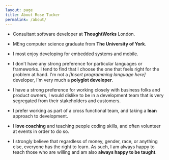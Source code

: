 ```yaml
---
layout: page
title: About Rose Tucker
permalink: /about/
---
```

- Consultant software developer at **ThoughtWorks** London.
- MEng computer science graduate from **The University of York**.

- I most enjoy developing for embedded systems and mobile.
- I don't have any strong preference for particular languages or frameworks. I tend to find that I choose the one that 
feels right for the problem at hand. I'm not a *\[Insert programming language here\]* developer, I'm very 
much a **polyglot developer**.
- I have a strong preference for working closely with business folks and product owners, I would dislike to be in a 
development team that is very segregated from their stakeholders and customers.
- I prefer working as part of a cross functional team, and taking a **lean** approach to development.

- I **love coaching** and teaching people coding skills, and often volunteer at events in order to do so.
- I strongly believe that regardless of money, gender, race, or anything else, everyone has the right to learn. As 
such, I am always happy to teach those who are willing and am also **always happy to be taught**.




